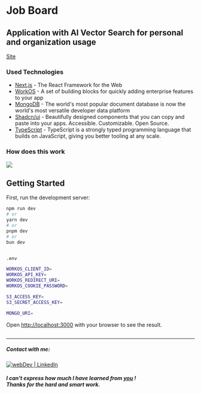 # Job Board

## Application with AI Vector Search for personal and organization usage 
[Site](https://job-board-sxidsvit.vercel.app/)

### Used Technologies

- [Next.js](https://nextjs.org/) - The React Framework for the Web
- [WorkOS](https://workos.com/) -  A set of building blocks for quickly adding enterprise features to your app
- [MongoDB](https://www.mongodb.com/ ) - The world's most popular document database is now the world's most versatile developer data platform
- [Shadcn/ui](https://ui.shadcn.com/) - Beautifully designed components that you can copy and paste into your apps. Accessible. Customizable. Open Source.
- [TypeScript](https://www.typescriptlang.org/) - TypeScript is a strongly typed programming language that builds on JavaScript, giving you better tooling at any scale.




### How does this work

![](demo.gif)


## Getting Started

First, run the development server:

```bash
npm run dev
# or
yarn dev
# or
pnpm dev
# or
bun dev


.env

WORKOS_CLIENT_ID=
WORKOS_API_KEY=
WORKOS_REDIRECT_URI=
WORKOS_COOKIE_PASSWORD=

S3_ACCESS_KEY=
S3_SECRET_ACCESS_KEY=

MONGO_URI=
```

Open [http://localhost:3000](http://localhost:3000) with your browser to see the result.


<img src="img/screen.png" alt="" />

---

##### Contact with me:

[<img alt="webDev | LinkedIn" src="https://img.shields.io/badge/linkedin-0077B5.svg?&style=for-the-badge&logo=linkedin&logoColor=white" />][linkedin]

[linkedin]: https://www.linkedin.com/in/sergiy-antonyuk/

##### I can't express how much I have learned from [you](https://www.youtube.com/@CodingWithDawid/videos) ! <br> Thanks for the hard and smart work.